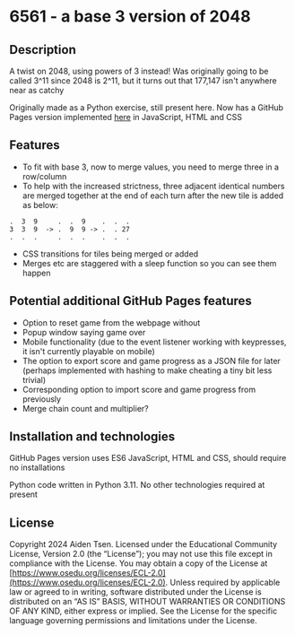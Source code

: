 # 6561 - a base 3 version of 2048

## Description
A twist on 2048, using powers of 3 instead! Was originally going to be called 3^11 since 2048 is 2^11, but it turns out that 177,147 isn't anywhere near as catchy

Originally made as a Python exercise, still present here. Now has a GitHub Pages version implemented [here](https://aidentsen.github.io/6561/) in JavaScript, HTML and CSS

## Features
- To fit with base 3, now to merge values, you need to merge three in a row/column
- To help with the increased strictness, three adjacent identical numbers are merged together at the end of each turn after the new tile is added as below:
```
.  3  9     .  .  9    .  .  .
3  3  9  -> .  9  9 -> .  . 27
.  .  .     .  .  .    .  .  .
```
- CSS transitions for tiles being merged or added
- Merges etc are staggered with a sleep function so you can see them happen

## Potential additional GitHub Pages features
- Option to reset game from the webpage without 
- Popup window saying game over
- Mobile functionality (due to the event listener working with keypresses, it isn't currently playable on mobile)
- The option to export score and game progress as a JSON file for later (perhaps implemented with hashing to make cheating a tiny bit less trivial)
- Corresponding option to import score and game progress from previously
- Merge chain count and multiplier?

## Installation and technologies
GitHub Pages version uses ES6 JavaScript, HTML and CSS, should require no installations

Python code written in Python 3.11. No other technologies required at present

## License
Copyright 2024 Aiden Tsen. Licensed under the Educational Community License, Version 2.0 (the “License”); you may not use this file except in compliance with the License. You may obtain a copy of the License at [https://www.osedu.org/licenses/ECL-2.0](https://www.osedu.org/licenses/ECL-2.0). Unless required by applicable law or agreed to in writing, software distributed under the License is distributed on an “AS IS” BASIS, WITHOUT WARRANTIES OR CONDITIONS OF ANY KIND, either express or implied. See the License for the specific language governing permissions and limitations under the License.
